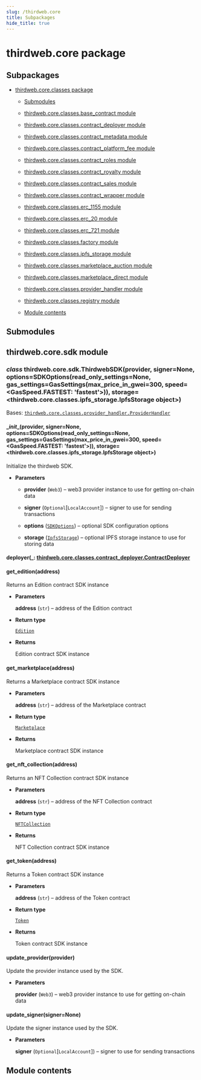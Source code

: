 ```yaml
---
slug: /thirdweb.core
title: Subpackages
hide_title: true
---
```

# thirdweb.core package

## Subpackages


* [thirdweb.core.classes package](thirdweb.core.classes.md)


    * [Submodules](thirdweb.core.classes.md#submodules)


    * [thirdweb.core.classes.base_contract module](thirdweb.core.classes.md#module-thirdweb.core.classes.base_contract)


    * [thirdweb.core.classes.contract_deployer module](thirdweb.core.classes.md#module-thirdweb.core.classes.contract_deployer)


    * [thirdweb.core.classes.contract_metadata module](thirdweb.core.classes.md#module-thirdweb.core.classes.contract_metadata)


    * [thirdweb.core.classes.contract_platform_fee module](thirdweb.core.classes.md#module-thirdweb.core.classes.contract_platform_fee)


    * [thirdweb.core.classes.contract_roles module](thirdweb.core.classes.md#module-thirdweb.core.classes.contract_roles)


    * [thirdweb.core.classes.contract_royalty module](thirdweb.core.classes.md#module-thirdweb.core.classes.contract_royalty)


    * [thirdweb.core.classes.contract_sales module](thirdweb.core.classes.md#module-thirdweb.core.classes.contract_sales)


    * [thirdweb.core.classes.contract_wrapper module](thirdweb.core.classes.md#module-thirdweb.core.classes.contract_wrapper)


    * [thirdweb.core.classes.erc_1155 module](thirdweb.core.classes.md#module-thirdweb.core.classes.erc_1155)


    * [thirdweb.core.classes.erc_20 module](thirdweb.core.classes.md#module-thirdweb.core.classes.erc_20)


    * [thirdweb.core.classes.erc_721 module](thirdweb.core.classes.md#module-thirdweb.core.classes.erc_721)


    * [thirdweb.core.classes.factory module](thirdweb.core.classes.md#module-thirdweb.core.classes.factory)


    * [thirdweb.core.classes.ipfs_storage module](thirdweb.core.classes.md#module-thirdweb.core.classes.ipfs_storage)


    * [thirdweb.core.classes.marketplace_auction module](thirdweb.core.classes.md#module-thirdweb.core.classes.marketplace_auction)


    * [thirdweb.core.classes.marketplace_direct module](thirdweb.core.classes.md#module-thirdweb.core.classes.marketplace_direct)


    * [thirdweb.core.classes.provider_handler module](thirdweb.core.classes.md#module-thirdweb.core.classes.provider_handler)


    * [thirdweb.core.classes.registry module](thirdweb.core.classes.md#module-thirdweb.core.classes.registry)


    * [Module contents](thirdweb.core.classes.md#module-thirdweb.core.classes)


## Submodules

## thirdweb.core.sdk module


### _class_ thirdweb.core.sdk.ThirdwebSDK(provider, signer=None, options=SDKOptions(read_only_settings=None, gas_settings=GasSettings(max_price_in_gwei=300, speed=<GasSpeed.FASTEST: 'fastest'>)), storage=<thirdweb.core.classes.ipfs_storage.IpfsStorage object>)
Bases: [`thirdweb.core.classes.provider_handler.ProviderHandler`](thirdweb.core.classes.md#thirdweb.core.classes.provider_handler.ProviderHandler)


#### \__init__(provider, signer=None, options=SDKOptions(read_only_settings=None, gas_settings=GasSettings(max_price_in_gwei=300, speed=<GasSpeed.FASTEST: 'fastest'>)), storage=<thirdweb.core.classes.ipfs_storage.IpfsStorage object>)
Initialize the thirdweb SDK.


* **Parameters**

    
    * **provider** (`Web3`) – web3 provider instance to use for getting on-chain data


    * **signer** (`Optional`[`LocalAccount`]) – signer to use for sending transactions


    * **options** ([`SDKOptions`](thirdweb.types.md#thirdweb.types.sdk.SDKOptions)) – optional SDK configuration options


    * **storage** ([`IpfsStorage`](thirdweb.core.classes.md#thirdweb.core.classes.ipfs_storage.IpfsStorage)) – optional IPFS storage instance to use for storing data



#### deployer(_: [thirdweb.core.classes.contract_deployer.ContractDeployer](thirdweb.core.classes.md#thirdweb.core.classes.contract_deployer.ContractDeployer_ )

#### get_edition(address)
Returns an Edition contract SDK instance


* **Parameters**

    **address** (`str`) – address of the Edition contract



* **Return type**

    [`Edition`](thirdweb.contracts.md#thirdweb.contracts.edition.Edition)



* **Returns**

    Edition contract SDK instance



#### get_marketplace(address)
Returns a Marketplace contract SDK instance


* **Parameters**

    **address** (`str`) – address of the Marketplace contract



* **Return type**

    [`Marketplace`](thirdweb.contracts.md#thirdweb.contracts.marketplace.Marketplace)



* **Returns**

    Marketplace contract SDK instance



#### get_nft_collection(address)
Returns an NFT Collection contract SDK instance


* **Parameters**

    **address** (`str`) – address of the NFT Collection contract



* **Return type**

    [`NFTCollection`](thirdweb.contracts.md#thirdweb.contracts.nft_collection.NFTCollection)



* **Returns**

    NFT Collection contract SDK instance



#### get_token(address)
Returns a Token contract SDK instance


* **Parameters**

    **address** (`str`) – address of the Token contract



* **Return type**

    [`Token`](thirdweb.contracts.md#thirdweb.contracts.token.Token)



* **Returns**

    Token contract SDK instance



#### update_provider(provider)
Update the provider instance used by the SDK.


* **Parameters**

    **provider** (`Web3`) – web3 provider instance to use for getting on-chain data



#### update_signer(signer=None)
Update the signer instance used by the SDK.


* **Parameters**

    **signer** (`Optional`[`LocalAccount`]) – signer to use for sending transactions


## Module contents
